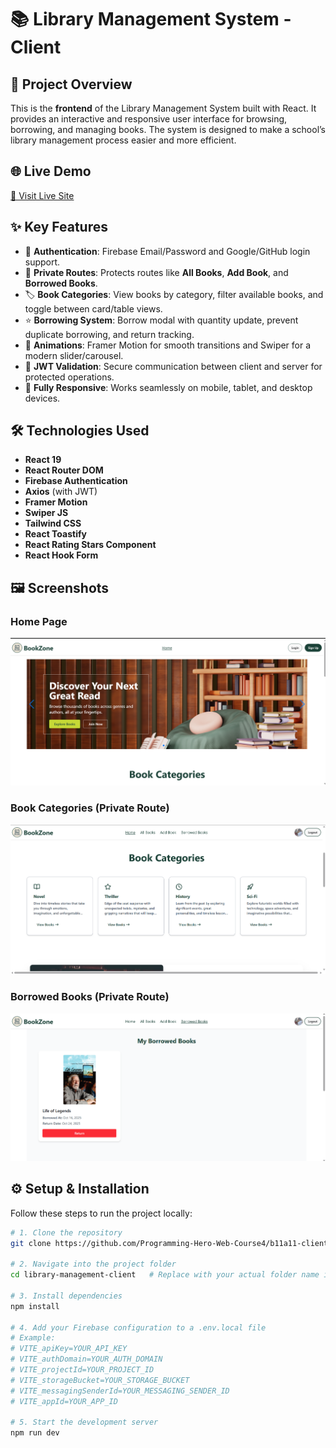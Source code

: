 # 📚 Library Management System - Client

## 📝 Project Overview  
This is the **frontend** of the Library Management System built with React. It provides an interactive and responsive user interface for browsing, borrowing, and managing books. The system is designed to make a school’s library management process easier and more efficient.

## 🌐 Live Demo  
[🔗 Visit Live Site](https://library-management-31a51.web.app/)

## ✨ Key Features  
- 🔐 **Authentication**: Firebase Email/Password and Google/GitHub login support.  
- 📑 **Private Routes**: Protects routes like **All Books**, **Add Book**, and **Borrowed Books**.  
- 🏷 **Book Categories**: View books by category, filter available books, and toggle between card/table views.  
- ⭐ **Borrowing System**: Borrow modal with quantity update, prevent duplicate borrowing, and return tracking.  
- 🎨 **Animations**: Framer Motion for smooth transitions and Swiper for a modern slider/carousel.  
- 🔄 **JWT Validation**: Secure communication between client and server for protected operations.  
- 📱 **Fully Responsive**: Works seamlessly on mobile, tablet, and desktop devices.  

## 🛠️ Technologies Used  
- **React 19**  
- **React Router DOM**  
- **Firebase Authentication**  
- **Axios** (with JWT)  
- **Framer Motion**  
- **Swiper JS**  
- **Tailwind CSS**  
- **React Toastify**  
- **React Rating Stars Component**  
- **React Hook Form**  


## 🖼️ Screenshots

### Home Page
![Home Page](./screenshort-Home.png)

### Book Categories (Private Route)
![Book Categories](./Screenshot-Book%20Categories.png)

### Borrowed Books (Private Route)
![Borrowed Books](./screenshort-Borrowed%20Books.png)


## ⚙️ Setup & Installation  
Follow these steps to run the project locally:  

```bash
# 1. Clone the repository
git clone https://github.com/Programming-Hero-Web-Course4/b11a11-client-side-chaitet23

# 2. Navigate into the project folder
cd library-management-client   # Replace with your actual folder name if different

# 3. Install dependencies
npm install

# 4. Add your Firebase configuration to a .env.local file
# Example:
# VITE_apiKey=YOUR_API_KEY
# VITE_authDomain=YOUR_AUTH_DOMAIN
# VITE_projectId=YOUR_PROJECT_ID
# VITE_storageBucket=YOUR_STORAGE_BUCKET
# VITE_messagingSenderId=YOUR_MESSAGING_SENDER_ID
# VITE_appId=YOUR_APP_ID

# 5. Start the development server
npm run dev
